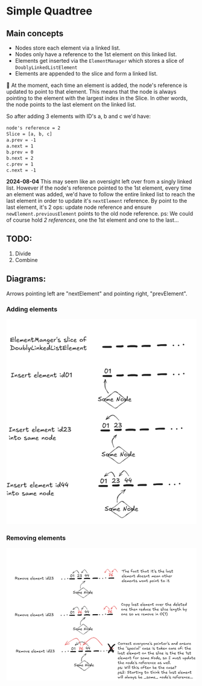 # Simple Quadtree

## Main concepts

* Nodes store each element via a linked list.
* Nodes only have a reference to the 1st element on this linked list.
* Elements get inserted via the `ElementManager` which stores a slice of `DoublyLinkedListElement`
* Elements are appended to the slice and form a linked list.  

📣 At the moment, each time an element is added, the node's reference is updated to point to that element. This means that 
the node is always pointing to the element with the largest index in the Slice.
In other words, the node points to the last element on the linked list.

So after adding 3 elements with ID's a, b and c we'd have:

```
node's reference = 2
Slice = [a, b, c]
a.prev = -1
a.next = 1
b.prev = 0
b.next = 2
c.prev = 1
c.next = -1
```

**2024-08-04** This may seem like an oversight left over from a singly linked list. However if the node's reference 
pointed to the 1st element, every time an element was added, we'd have to follow the entire linked list to reach the 
last element in order to update it's `nextElement` reference.
By point to the last element, it's 2 ops: update node reference and ensure `newElement.previousElement` points to the 
old node reference.
ps: We could of course hold *2 references*, one the 1st element and one to the last... 

## TODO:

1. Divide
2. Combine

## Diagrams:

Arrows pointing left are "nextElement" and pointing right, "prevElement".

### Adding elements
![Adding](documentation/add.png)

### Removing elements
![Removing](documentation/remove.png)


